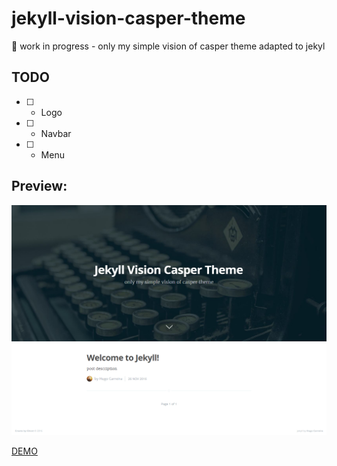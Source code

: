 # jekyll-vision-casper-theme
:construction: work in progress - only my simple vision of casper theme adapted to jekyl  

## TODO
- [ ] - Logo
- [ ] - Navbar
- [ ] - Menu

## Preview:
![alt tag](screencapture-hugocarreira-github-io-jekyll-vision-casper-theme-1480141015947.png)

[DEMO](https://hugocarreira.github.io/jekyll-vision-casper-theme)
